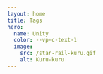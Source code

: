 ```yaml
---
layout: home
title: Tags
hero:
  name: Unity
  color: --vp-c-text-1
  image:
    src: /star-rail-kuru.gif
    alt: Kuru-kuru
---
```


<VPListArticles 
  heading="Unity"
  layout="list"
  :content="{
   Type: 'tags',
   Name: 'javascript'
  }"
/>